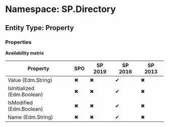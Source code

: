 # Namespace: SP.Directory
## Entity Type: Property

### Properties

**Availability matrix**

Property | SPO | SP 2019 | SP 2016 | SP 2013
----------|-----|---------|---------|--------
Value (Edm.String) | ✖ | ✖ | ✔ | ✖
IsInitialized (Edm.Boolean) | ✖ | ✖ | ✔ | ✖
IsModified (Edm.Boolean) | ✖ | ✖ | ✔ | ✖
Name (Edm.String) | ✖ | ✖ | ✔ | ✖

